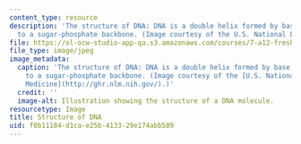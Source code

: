 ```yaml
---
content_type: resource
description: 'The structure of DNA: DNA is a double helix formed by base pairs attached
  to a sugar-phosphate backbone. (Image courtesy of the U.S. National Library of Medicine.)'
file: https://ol-ocw-studio-app-qa.s3.amazonaws.com/courses/7-a12-freshman-seminar-structural-basis-of-genetic-material-nucleic-acids-fall-2005/f0b11184d1cae25b413329e174abb589_7-a12f05.jpg
file_type: image/jpeg
image_metadata:
  caption: 'The structure of DNA: DNA is a double helix formed by base pairs attached
    to a sugar-phosphate backbone. (Image courtesy of the [U.S. National Library of
    Medicine](http://ghr.nlm.nih.gov/).)'
  credit: ''
  image-alt: Illustration showing the structure of a DNA molecule.
resourcetype: Image
title: Structure of DNA
uid: f0b11184-d1ca-e25b-4133-29e174abb589
---
```


